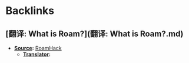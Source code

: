 
# Backlinks
## [翻译: What is Roam?](翻译: What is Roam?.md)
- **[Source](Source.md):** [RoamHack](RoamHack.md)
    - **[Translator](Translator.md):**

